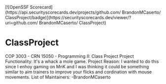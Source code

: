 [![OpenSSF Scorecard](htt‌ps://api.securityscorecards.dev/projects/github.com/ BrandonMCaserto/ ClassProject/badge)](htt‌ps://securityscorecards.dev/viewer/?uri=github.com/ BrandonMCaserto/ ClassProject)
# ClassProject
COP 3003 - CRN 15050 - Programming II: Class Project
Project Functionality:
  It's a whack a mole game. 
Project Reason:
  I wanted to do this since I enhoy gaming on MnK and I was thinking it could be something similar
  to aim trainers to improve your flicks and cordination with mouse movements.
List of Maintainers:
  -BrandonMCaserto
